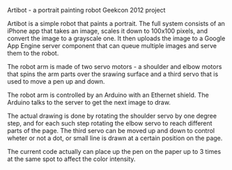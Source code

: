 Artibot - a portrait painting robot
Geekcon 2012 project

Artibot is a simple robot that paints a portrait.
The full system consists of an iPhone app that takes an image, scales it down to 100x100 pixels,
and convert the image to a grayscale one.
It then uploads the image to a Google App Engine server component that can queue multiple images and serve them to the robot.

The robot arm is made of two servo motors - a shoulder and elbow motors that spins the arm parts over the srawing surface and a third servo that is used to move a pen up and down.

The robot arm is controlled by an Arduino with an Ethernet shield. The Arduino talks to the server to get the next image to draw.

The actual drawing is done by rotating the shoulder servo by one degree step, and for each such step rotating the elbow servo to reach different parts of the page. The third servo can be moved up and down to control wheter or not a dot, or small line is drawn at a certain position on the page.

The current code actually can place up the pen on the paper up to 3 times at the same spot to affect the color intensity.

